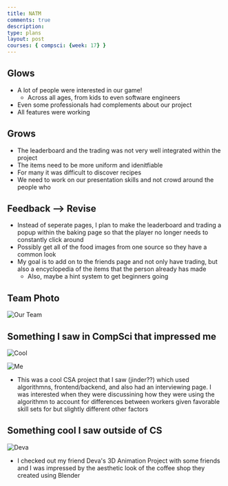 ```yaml
---
title: NATM 
comments: true
description: 
type: plans
layout: post
courses: { compsci: {week: 17} }
---
```


## Glows
- A lot of people were interested in our game!
    - Across all ages, from kids to even software engineers
- Even some professionals had complements about our project
- All features were working

## Grows
- The leaderboard and the trading was not very well integrated within the project
- The items need to be more uniform and idenitfiable
- For many it was difficult to discover recipes
- We need to work on our presentation skills and not crowd around the people who 

## Feedback --> Revise
- Instead of seperate pages, I plan to make the leaderboard and trading a popup within the baking page so that the player no longer needs to constantly click around
- Possibly get all of the food images from one source so they have a common look 
- My goal is to add on to the friends page and not only have trading, but also a encyclopedia of the items that the person already has made
    - Also, maybe a hint system to get beginners going

## Team Photo
![Our Team](https://files.catbox.moe/h4l2co.png)

## Something I saw in CompSci that impressed me
![Cool](https://files.catbox.moe/1tqnee.webp)

![Me](https://files.catbox.moe/alzsld.webp)
- This was a cool CSA project that I saw (jinder??) which used algorithmns, frontend/backend, and also had an interviewing page. I was interested when they were discussining how they were using the algorithmn to account for differences between workers given favorable skill sets for but slightly different other factors

## Something cool I saw outside of CS
![Deva](https://files.catbox.moe/vs7be1.png)
- I checked out my friend Deva's 3D Animation Project with some friends and I was impressed by the aesthetic look of the coffee shop they created using Blender


<script src="https://utteranc.es/client.js"
        repo="trevorhuang1/csp_blog"
        issue-term="pathname"
        theme="github-light"
        crossorigin="anonymous"
        async>
</script>